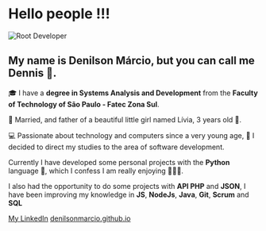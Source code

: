 # Hello people !!!

![Root Developer](https://media.giphy.com/media/13HgwGsXF0aiGY/giphy.gif)

## My name is Denilson Márcio, but you can call me Dennis 🤘.

🎓 I have a **degree in Systems Analysis and Development** from the **Faculty of Technology of São Paulo - Fatec Zona Sul**.

💍 Married, and father of a beautiful little girl named Lívia, 3 years old 👶.

💻 Passionate about technology and computers since a very young age, 📓 I decided to direct my studies to the area of software development.

Currently I have developed some personal projects with the **Python** language 🐍, which I confess I am really enjoying 🥰🥰🥰.

I also had the opportunity to do some projects with **API PHP** and **JSON**, I have been improving my knowledge in **JS**, **NodeJs**, **Java**, **Git**, **Scrum** and **SQL**

[My LinkedIn](https://www.linkedin.com/in/denilson-márcio-640b34120)
[denilsonmarcio.github.io](https://denilsonmarcio.github.io/)
<!--
**DenilsonMarcio/DenilsonMarcio** is a ✨ _special_ ✨ repository because its `README.md` (this file) appears on your GitHub profile.

Here are some ideas to get you started:

- 🔭 I’m currently working on ...
- 🌱 I’m currently learning ...
- 👯 I’m looking to collaborate on ...
- 🤔 I’m looking for help with ...
- 💬 Ask me about ...
- 📫 How to reach me: ...
- 😄 Pronouns: ...
- ⚡ Fun fact: ...
-->
